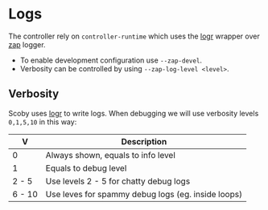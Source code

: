 # Logs

The controller rely on `controller-runtime` which uses the [logr](https://github.com/go-logr/logr) wrapper over [zap](https://github.com/uber-go/zap) logger.

- To enable development configuration use `--zap-devel`.
- Verbosity can be controlled by using `--zap-log-level <level>`.

## Verbosity

Scoby uses [logr](https://github.com/go-logr/logr) to write logs. When debugging we will use verbosity levels `0,1,5,10` in this way:

| V     | Description  |
|---    |---    |
| 0     | Always shown, equals to info level  |
| 1     | Equals to debug level |
| 2 - 5     | Use levels 2 - 5 for chatty debug logs |
| 6 - 10    | Use leves for spammy debug logs (eg. inside loops) |
